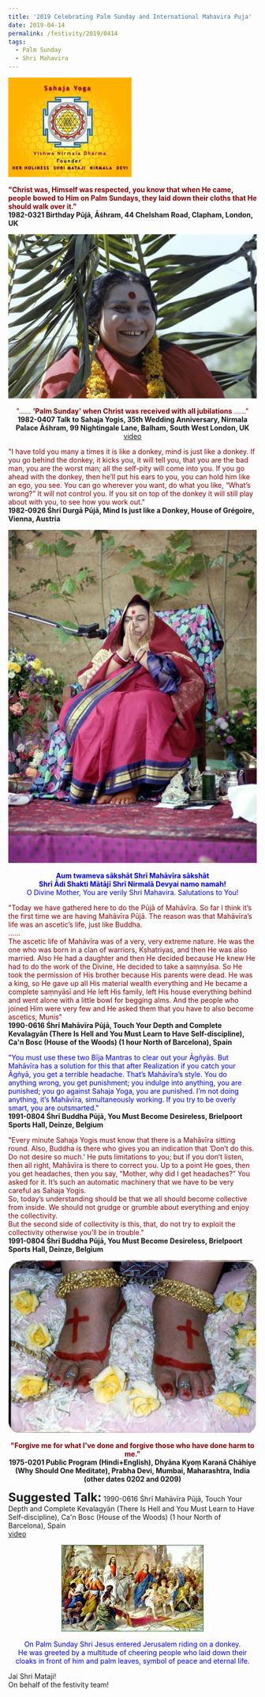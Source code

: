 ```yaml
---
title: '2019 Celebrating Palm Sunday and International Mahavira Puja'
date: 2019-04-14
permalink: /festivity/2019/0414
tags:
  - Palm Sunday
  - Shri Mahavira
---
```


![PICTURE 1](/images/image1.png)

<p>
<font color="DarkRed"><b>"Christ was, Himself was respected, you know that when He came, people bowed to Him on Palm Sundays, they laid down their cloths that He should walk over it."</b></font><br>
<b>1982-0321 Birthday Pūjā, Āśhram, 44 Chelsham Road, Clapham, London, UK</b>
</p>

<div style="text-align: center"><img src="/images/image85.png" /></div>

<p style="text-align:center;">
<font color="DarkRed">"...... <b>'Palm Sunday' when Christ was received with all jubilations</b> ......"</font><br>
<b>1982-0407 Talk to Sahaja Yogis, 35th Wedding Anniversary, Nirmala Palace Āśhram, 99 Nightingale Lane, Balham, South West London, UK</b><br>
<a href="https://www.youtube.com/watch?time_continue=2&v=wvoCSOoTGjg"> video</a><br>
</p>

<p>
<font color="DarkRed">"I have told you many a times it is like a donkey, mind is just like a donkey. If you go behind the donkey, it kicks you, it will tell you, that you are the bad man, you are the worst man; all the self-pity will come into you. If you go ahead with the donkey, then he’ll put his ears to you, you can hold him like an ego, you see. You can go wherever you want, do what you like, “What’s wrong?” It will not control you. If you sit on top of the donkey it will still play about with you, to see how you work out."</font><br>
<b>1982-0926 Śhrī Durgā Pūjā, Mind Is just like a Donkey, House of Grégoire, Vienna, Austria</b>
</p>

<div style="text-align: center"><img src="/images/image86.png" /></div>

<p style="color:blue; text-align:center;">
<b>Aum twameva sākshāt Shrī Mahāvīra sākshāt<br>
Shrī Ādi Shakti Mātājī Shrī Nirmalā Devyai namo namah!</b><br>
O Divine Mother, You are verily Shri Mahavira. Salutations to You!<br>
</p>

<p>
<font color="DarkRed">"Today we have gathered here to do the Pūjā of Mahāvīra. So far I think it’s the first time we are having Mahāvīra Pūjā. The reason was that Mahāvīra’s life was an ascetic’s life, just like Buddha.<br>
......<br>
The ascetic life of Mahāvīra was of a very, very extreme nature. He was the one who was born in a clan of warriors, Kṣhatriyas, and then He was also married. Also He had a daughter and then He decided because He knew He had to do the work of the Divine, He decided to take a saṃnyāsa. So He took the permission of His brother because His parents were dead. He was a king, so He gave up all His material wealth everything and He became a complete saṃnyāsī and He left His family, left His house everything behind and went alone with a little bowl for begging alms. And the people who joined Him were very few and He asked them that you have to also become ascetics, Munis"</font><br>
<b>1990-0616 Śhrī Mahāvīra Pūjā, Touch Your Depth and Complete Kevalagyān (There Is Hell and You Must Learn to Have Self-discipline), Ca'n Bosc (House of the Woods) (1 hour North of Barcelona), Spain</b>
</p>

<p>
<font color="blue">"You must use these two Bīja Mantras to clear out your Āgñyās. But Mahāvīra has a solution for this that after Realization if you catch your Āgñyā, you get a terrible headache. That’s Mahāvīra’s style. You do anything wrong, you get punishment; you indulge into anything, you are punished; you go against Sahaja Yoga, you are punished. I’m not doing anything, it’s Mahāvīra, simultaneously working. If you try to be overly smart, you are outsmarted."</font><br>
<b>1991-0804 Śhrī Buddha Pūjā, You Must Become Desireless, Brielpoort Sports Hall, Deinze, Belgium</b>
</p>

<p>
<font color="DarkRed">"Every minute Sahaja Yogis must know that there is a Mahāvīra sitting round. Also, Buddha is there who gives you an indication that ‘Don’t do this. Do not desire so much.’ He puts limitations to you; but if you don’t listen, then all right, Mahāvīra is there to correct you. Up to a point He goes, then you get headaches, then you say, “Mother, why did I get headaches?” You asked for it. It’s such an automatic machinery that we have to be very careful as Sahaja Yogis.<br>
So, today’s understanding should be that we all should become collective from inside. We should not grudge or grumble about everything and enjoy the collectivity.<br>
But the second side of collectivity is this, that, do not try to exploit the collectivity otherwise you’ll be in trouble."</font><br>
<b>1991-0804 Śhrī Buddha Pūjā, You Must Become Desireless, Brielpoort Sports Hall, Deinze, Belgium</b>
</p>

<div style="text-align: center"><img src="/images/image87.png" /></div>

<p style="text-align:center;">
<font color="DarkRed"><b>"Forgive me for what I've done and forgive those who have done harm to me."</b></font><br>
<b>1975-0201 Public Program (Hindi+English), Dhyāna Kyoṃ Karanā Chāhiye (Why Should One Meditate), Prabha Devi, Mumbai, Maharashtra, India (other dates 0202 and 0209)</b>
</p>

<font size="+2"><b>Suggested Talk:</b></font> 1990-0616 Śhrī Mahāvīra Pūjā, Touch Your Depth and Complete Kevalagyān (There Is Hell and You Must Learn to Have Self-discipline), Ca'n Bosc (House of the Woods) (1 hour North of Barcelona), Spain<br><a href="https://www.youtube.com/watch?v=vjHXNpb8sVk"> video</a><br>

<div style="text-align: center"><img src="/images/image88.png" /></div>

<p style="color:blue; text-align:center;">
On Palm Sunday Shri Jesus entered Jerusalem riding on a donkey.<br>
He was greeted by a multitude of cheering people who laid down their cloaks in front of him and palm leaves, symbol of peace and eternal life.<br>
</p>

Jai Shri Mataji!<br>
On behalf of the festivity team!